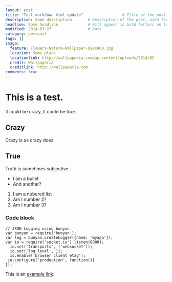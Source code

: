 ```yaml
---
layout: post
title: "Test markdown html update"                 # Title of the post
description: Some description       # Description of the post, used for Facebook Opengraph & Twitter
headline: Some headline             # Will appear in bold letters on top of the post
modified: 2014-03-27			    # Date
category: personal
tags: []
image:
  feature: Flowers-Nature-Wallpaper-690x460.jpg
  location: Some place
  locationlink: http://wallpaperia.com/wp-content/uploads/2014/02
  credit: Wallpaperia 
  creditlink: http://wallpaperia.com
comments: true
---
```

# This is a test.

It could be crazy, it could be true.

## Crazy

Crazy is as crazy does.

## True

Truth is sometimes subjective.

  * I am a bullet
  * And another?
  1. I am a nubered list
  2. Am I number 2?
  3. Am I number 3?

### Code block

    // JSON Logging using bunyan
    var bunyan = require('bunyan');
    var log = bunyan.createLogger({name: 'myapp'});
    var io = require('socket.io').listen(8000);
      io.set('transports', ['websocket']);
      io.set('log level', 1);
      io.enable('browser client etag');
     io.configure('production', function(){
    });

This is an [example link](http://example.com/).

